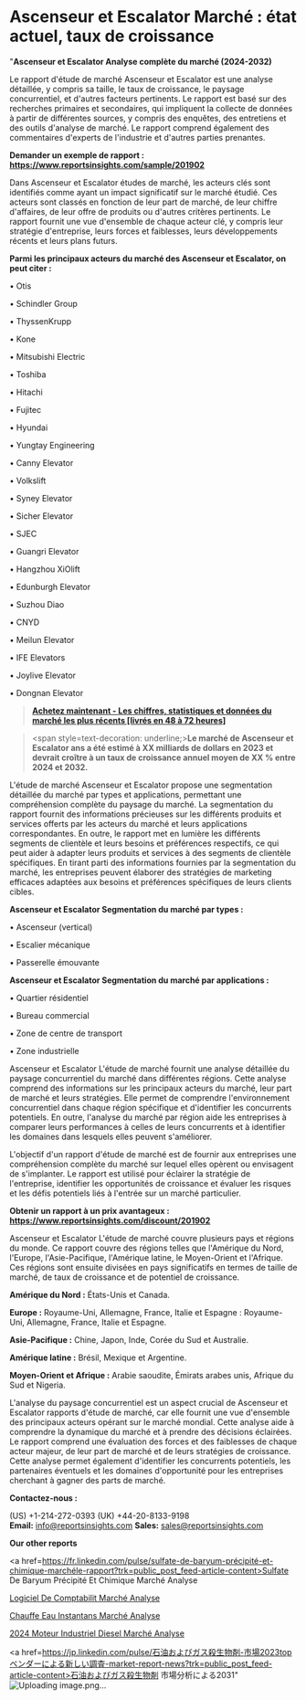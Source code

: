 # Ascenseur et Escalator Marché : état actuel, taux de croissance

"<strong>Ascenseur et Escalator Analyse complète du marché (2024-2032)</strong>

Le rapport d'étude de marché Ascenseur et Escalator est une analyse détaillée, y compris sa taille, le taux de croissance, le paysage concurrentiel, et d'autres facteurs pertinents. Le rapport est basé sur des recherches primaires et secondaires, qui impliquent la collecte de données à partir de différentes sources, y compris des enquêtes, des entretiens et des outils d'analyse de marché. Le rapport comprend également des commentaires d'experts de l'industrie et d'autres parties prenantes.

<strong>Demander un exemple de rapport : </strong><strong><a href=https://www.reportsinsights.com/sample/201902>https://www.reportsinsights.com/sample/201902</a></strong>

Dans Ascenseur et Escalator études de marché, les acteurs clés sont identifiés comme ayant un impact significatif sur le marché étudié. Ces acteurs sont classés en fonction de leur part de marché, de leur chiffre d'affaires, de leur offre de produits ou d'autres critères pertinents. Le rapport fournit une vue d'ensemble de chaque acteur clé, y compris leur stratégie d'entreprise, leurs forces et faiblesses, leurs développements récents et leurs plans futurs.

<strong>Parmi les principaux acteurs du marché des Ascenseur et Escalator, on peut citer :</strong>

• Otis

• Schindler Group

• ThyssenKrupp

• Kone

• Mitsubishi Electric

• Toshiba

• Hitachi

• Fujitec

• Hyundai

• Yungtay Engineering

• Canny Elevator

• Volkslift

• Syney Elevator

• Sicher Elevator

• SJEC

• Guangri Elevator

• Hangzhou XiOlift

• Edunburgh Elevator

• Suzhou Diao

• CNYD

• Meilun Elevator

• IFE Elevators

• Joylive Elevator

• Dongnan Elevator

<blockquote><a href=https://reportsinsights.com/buynow/201902><span style=text-decoration: underline;><strong>Achetez maintenant - Les chiffres, statistiques et données du marché les plus récents [livrés en 48 à 72 heures]</strong></span></a></blockquote>
<blockquote>
<div class=group w-full text-gray-800 dark:text-gray-100 border-b border-black/10 dark:border-gray-900/50 bg-gray-50 dark:bg-[#444654]>
<div class=flex p-4 gap-4 text-base md:gap-6 md:max-w-2xl lg:max-w-xl xl:max-w-3xl md:py-6 lg:px-0 m-auto>
<div class=relative flex flex-col w-[calc(100%-50px)] gap-1 md:gap-3 lg:w-[calc(100%-115px)]>
<div class=flex flex-grow flex-col gap-3>
<div class=min-h-[20px] flex flex-col items-start gap-4 whitespace-pre-wrap break-words>
<div class=result-streaming markdown prose w-full break-words dark:prose-invert light>

<span style=text-decoration: underline;><strong>Le marché de Ascenseur et Escalator ans a été estimé à XX milliards de dollars en 2023 et devrait croître à un taux de croissance annuel moyen de XX % entre 2024 et 2032.</strong></span>

</div>
</div>
</div>
</div>
</div>
</div></blockquote>
L'étude de marché Ascenseur et Escalator propose une segmentation détaillée du marché par types et applications, permettant une compréhension complète du paysage du marché. La segmentation du rapport fournit des informations précieuses sur les différents produits et services offerts par les acteurs du marché et leurs applications correspondantes. En outre, le rapport met en lumière les différents segments de clientèle et leurs besoins et préférences respectifs, ce qui peut aider à adapter leurs produits et services à des segments de clientèle spécifiques. En tirant parti des informations fournies par la segmentation du marché, les entreprises peuvent élaborer des stratégies de marketing efficaces adaptées aux besoins et préférences spécifiques de leurs clients cibles.

<strong>Ascenseur et Escalator Segmentation du marché par types :</strong>

• Ascenseur (vertical)

• Escalier mécanique

• Passerelle émouvante

<strong>Ascenseur et Escalator Segmentation du marché par applications :</strong>

• Quartier résidentiel

• Bureau commercial

• Zone de centre de transport

• Zone industrielle

Ascenseur et Escalator L'étude de marché fournit une analyse détaillée du paysage concurrentiel du marché dans différentes régions. Cette analyse comprend des informations sur les principaux acteurs du marché, leur part de marché et leurs stratégies. Elle permet de comprendre l'environnement concurrentiel dans chaque région spécifique et d'identifier les concurrents potentiels. En outre, l'analyse du marché par région aide les entreprises à comparer leurs performances à celles de leurs concurrents et à identifier les domaines dans lesquels elles peuvent s'améliorer.

L'objectif d'un rapport d'étude de marché est de fournir aux entreprises une compréhension complète du marché sur lequel elles opèrent ou envisagent de s'implanter. Le rapport est utilisé pour éclairer la stratégie de l'entreprise, identifier les opportunités de croissance et évaluer les risques et les défis potentiels liés à l'entrée sur un marché particulier.

<strong>Obtenir un rapport à un prix avantageux : <a href=https://www.reportsinsights.com/discount/201902>https://www.reportsinsights.com/discount/201902</a></strong>

Ascenseur et Escalator L'étude de marché couvre plusieurs pays et régions du monde. Ce rapport couvre des régions telles que l'Amérique du Nord, l'Europe, l'Asie-Pacifique, l'Amérique latine, le Moyen-Orient et l'Afrique. Ces régions sont ensuite divisées en pays significatifs en termes de taille de marché, de taux de croissance et de potentiel de croissance.

<strong>Amérique du Nord :</strong> États-Unis et Canada.

<strong>Europe :</strong> Royaume-Uni, Allemagne, France, Italie et Espagne : Royaume-Uni, Allemagne, France, Italie et Espagne.

<strong>Asie-Pacifique :</strong> Chine, Japon, Inde, Corée du Sud et Australie.

<strong>Amérique latine :</strong> Brésil, Mexique et Argentine.

<strong>Moyen-Orient et Afrique :</strong> Arabie saoudite, Émirats arabes unis, Afrique du Sud et Nigeria.

L'analyse du paysage concurrentiel est un aspect crucial de Ascenseur et Escalator rapports d'étude de marché, car elle fournit une vue d'ensemble des principaux acteurs opérant sur le marché mondial. Cette analyse aide à comprendre la dynamique du marché et à prendre des décisions éclairées. Le rapport comprend une évaluation des forces et des faiblesses de chaque acteur majeur, de leur part de marché et de leurs stratégies de croissance. Cette analyse permet également d'identifier les concurrents potentiels, les partenaires éventuels et les domaines d'opportunité pour les entreprises cherchant à gagner des parts de marché.

<strong>Contactez-nous :</strong>

(US) +1-214-272-0393
(UK) +44-20-8133-9198
<strong>Email:</strong> <a>info@reportsinsights.com</a>
<strong>Sales:</strong> <a>sales@reportsinsights.com</a>

<strong>Our other reports</strong>

<a href=https://fr.linkedin.com/pulse/sulfate-de-baryum-précipité-et-chimique-marchéle-rapport?trk=public_post_feed-article-content>Sulfate De Baryum Précipité Et Chimique Marché Analyse</a>

<a href=https://www.linkedin.com/pulse/logiciel-de-comptabilit%C3%A9-march%C3%A9-taille-part-jv7vf/>Logiciel De Comptabilit Marché Analyse</a>

<a href=https://www.linkedin.com/pulse/chauffe-eau-instantan%C3%A9s-march%C3%A9-jusquen-2032-segmentation-7iuhf/>Chauffe Eau Instantans Marché Analyse</a>

<a href=https://www.linkedin.com/pulse/2024-moteur-industriel-diesel-march%C3%A9tendance-awmmc/>2024 Moteur Industriel Diesel Marché Analyse</a>

<a href=https://jp.linkedin.com/pulse/石油およびガス殺生物剤-市場2023topベンダーによる新しい調査-market-report-news?trk=public_post_feed-article-content>石油およびガス殺生物剤 市場分析による2031</a>"
![Uploading image.png…]()
